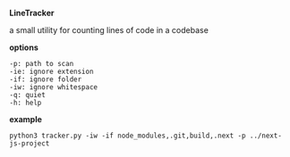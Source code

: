 **LineTracker**

a small utility for counting lines of code in a codebase

**options**
```
-p: path to scan
-ie: ignore extension
-if: ignore folder
-iw: ignore whitespace
-q: quiet
-h: help           
```

**example**
```
python3 tracker.py -iw -if node_modules,.git,build,.next -p ../next-js-project
```
